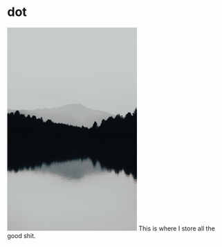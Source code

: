 # dot
<p align="centre">
<img style="width:300px" src="https://github.com/somnek/dot/blob/main/source/gaspar-zaldo-mjF6GCSDKgU-unsplash.jpg"/>
This is where I store all the good shit.
</p>

